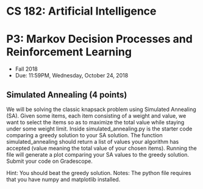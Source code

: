 
# CS 182: Artificial Intelligence
# P3: Markov Decision Processes and Reinforcement Learning

* Fall 2018
* Due: 11:59PM, Wednesday, October 24, 2018

## Simulated Annealing (4 points)

We will be solving the classic knapsack problem using Simulated Annealing (SA). Given some items, each item consisting of a weight and value, we want to select the items so as to maximize the total value while staying under some weight limit. Inside simulated_annealing.py is the starter code comparing a greedy solution to your SA solution. The function simulated_annealing should return a list of values your algorithm has accepted (value meaning the total value of your chosen items). Running the file will generate a plot comparing your SA values to the greedy solution. Submit your code on Gradescope.

Hint: You should beat the greedy solution.
Notes: The python file requires that you have numpy and matplotlib installed.
